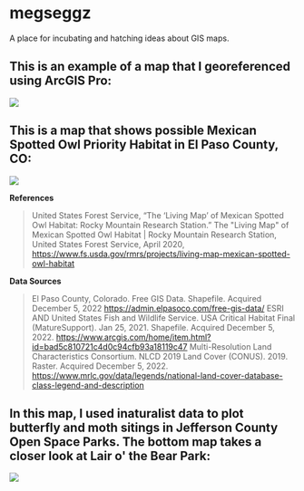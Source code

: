 # megseggz
A place for incubating and hatching ideas about GIS maps. 

## This is an example of a map that I georeferenced using ArcGIS Pro:

![](https://github.com/megsmedes/megseggz/blob/main/Old_Map_MiniProject1.jpg)



## This is a map that shows possible Mexican Spotted Owl Priority Habitat in El Paso County, CO:

![](https://github.com/megsmedes/megseggz/blob/main/HabitatPriorityMap2.jpg)


**References**

> United States Forest Service, “The ‘Living Map’ of Mexican Spotted Owl Habitat: Rocky Mountain Research Station.” The "Living Map" of Mexican Spotted Owl Habitat | Rocky Mountain Research Station, United States Forest Service, April 2020, https://www.fs.usda.gov/rmrs/projects/living-map-mexican-spotted-owl-habitat

**Data Sources**

> El Paso County, Colorado. Free GIS Data. Shapefile. Acquired December 5, 2022 https://admin.elpasoco.com/free-gis-data/
> ESRI AND United States Fish and Wildlife Service. USA Critical Habitat Final (MatureSupport). Jan 25, 2021. Shapefile. Acquired December 5, 2022. https://www.arcgis.com/home/item.html?id=bad5c810721c4d0c94cfb93a18119c47
> Multi-Resolution Land Characteristics Consortium. NLCD 2019 Land Cover (CONUS). 2019. Raster. Acquired December 5, 2022. https://www.mrlc.gov/data/legends/national-land-cover-database-class-legend-and-description



## In this map, I used inaturalist data to plot butterfly and moth sitings in Jefferson County Open Space Parks.  The bottom map takes a closer look at Lair o' the Bear Park:

![](https://github.com/megsmedes/megseggz/blob/main/SmedesMiniProject_JeffcoButterflies.jpg)
